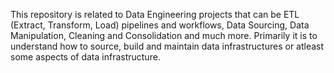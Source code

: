 This repository is related to Data Engineering projects that can be ETL (Extract, Transform, Load) pipelines and workflows, Data Sourcing, Data Manipulation, Cleaning and Consolidation and much more.
Primarily it is to understand how to source, build and maintain data infrastructures or atleast some aspects of data infrastructure.
